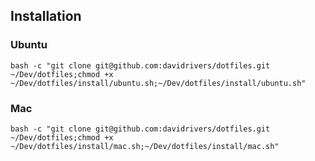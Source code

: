 ## Installation
### Ubuntu
`bash -c "git clone git@github.com:davidrivers/dotfiles.git ~/Dev/dotfiles;chmod +x ~/Dev/dotfiles/install/ubuntu.sh;~/Dev/dotfiles/install/ubuntu.sh"`

### Mac
`bash -c "git clone git@github.com:davidrivers/dotfiles.git ~/Dev/dotfiles;chmod +x ~/Dev/dotfiles/install/mac.sh;~/Dev/dotfiles/install/mac.sh"`
